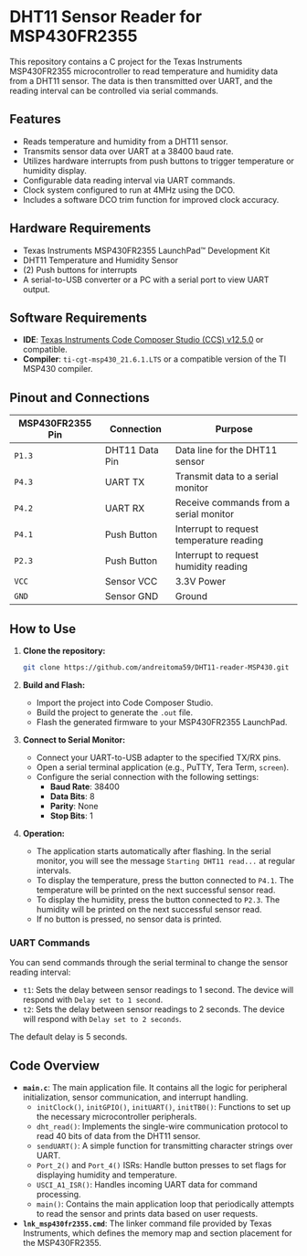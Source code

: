 # DHT11 Sensor Reader for MSP430FR2355


This repository contains a C project for the Texas Instruments MSP430FR2355 microcontroller to read temperature and humidity data from a DHT11 sensor. The data is then transmitted over UART, and the reading interval can be controlled via serial commands.

## Features

*   Reads temperature and humidity from a DHT11 sensor.
*   Transmits sensor data over UART at a 38400 baud rate.
*   Utilizes hardware interrupts from push buttons to trigger temperature or humidity display.
*   Configurable data reading interval via UART commands.
*   Clock system configured to run at 4MHz using the DCO.
*   Includes a software DCO trim function for improved clock accuracy.

## Hardware Requirements

*   Texas Instruments MSP430FR2355 LaunchPad™ Development Kit
*   DHT11 Temperature and Humidity Sensor
*   (2) Push buttons for interrupts
*   A serial-to-USB converter or a PC with a serial port to view UART output.

## Software Requirements

*   **IDE**: [Texas Instruments Code Composer Studio (CCS) v12.5.0](https://www.ti.com/tool/CCSTUDIO) or compatible.
*   **Compiler**: `ti-cgt-msp430_21.6.1.LTS` or a compatible version of the TI MSP430 compiler.

## Pinout and Connections

| MSP430FR2355 Pin | Connection      | Purpose                               |
| ---------------- | --------------- | ------------------------------------- |
| `P1.3`           | DHT11 Data Pin  | Data line for the DHT11 sensor        |
| `P4.3`           | UART TX         | Transmit data to a serial monitor     |
| `P4.2`           | UART RX         | Receive commands from a serial monitor|
| `P4.1`           | Push Button     | Interrupt to request temperature reading |
| `P2.3`           | Push Button     | Interrupt to request humidity reading    |
| `VCC`            | Sensor VCC      | 3.3V Power                            |
| `GND`            | Sensor GND      | Ground                                |

## How to Use

1.  **Clone the repository:**
    ```sh
    git clone https://github.com/andreitoma59/DHT11-reader-MSP430.git
    ```

2.  **Build and Flash:**
    *   Import the project into Code Composer Studio.
    *   Build the project to generate the `.out` file.
    *   Flash the generated firmware to your MSP430FR2355 LaunchPad.

3.  **Connect to Serial Monitor:**
    *   Connect your UART-to-USB adapter to the specified TX/RX pins.
    *   Open a serial terminal application (e.g., PuTTY, Tera Term, `screen`).
    *   Configure the serial connection with the following settings:
        *   **Baud Rate**: 38400
        *   **Data Bits**: 8
        *   **Parity**: None
        *   **Stop Bits**: 1

4.  **Operation:**
    *   The application starts automatically after flashing. In the serial monitor, you will see the message `Starting DHT11 read...` at regular intervals.
    *   To display the temperature, press the button connected to `P4.1`. The temperature will be printed on the next successful sensor read.
    *   To display the humidity, press the button connected to `P2.3`. The humidity will be printed on the next successful sensor read.
    *   If no button is pressed, no sensor data is printed.

### UART Commands

You can send commands through the serial terminal to change the sensor reading interval:

*   `t1`: Sets the delay between sensor readings to 1 second. The device will respond with `Delay set to 1 second`.
*   `t2`: Sets the delay between sensor readings to 2 seconds. The device will respond with `Delay set to 2 seconds`.

The default delay is 5 seconds.

## Code Overview

*   **`main.c`**: The main application file. It contains all the logic for peripheral initialization, sensor communication, and interrupt handling.
    *   `initClock()`, `initGPIO()`, `initUART()`, `initTB0()`: Functions to set up the necessary microcontroller peripherals.
    *   `dht_read()`: Implements the single-wire communication protocol to read 40 bits of data from the DHT11 sensor.
    *   `sendUART()`: A simple function for transmitting character strings over UART.
    *   `Port_2()` and `Port_4()` ISRs: Handle button presses to set flags for displaying humidity and temperature.
    *   `USCI_A1_ISR()`: Handles incoming UART data for command processing.
    *   `main()`: Contains the main application loop that periodically attempts to read the sensor and prints data based on user requests.
*   **`lnk_msp430fr2355.cmd`**: The linker command file provided by Texas Instruments, which defines the memory map and section placement for the MSP430FR2355.